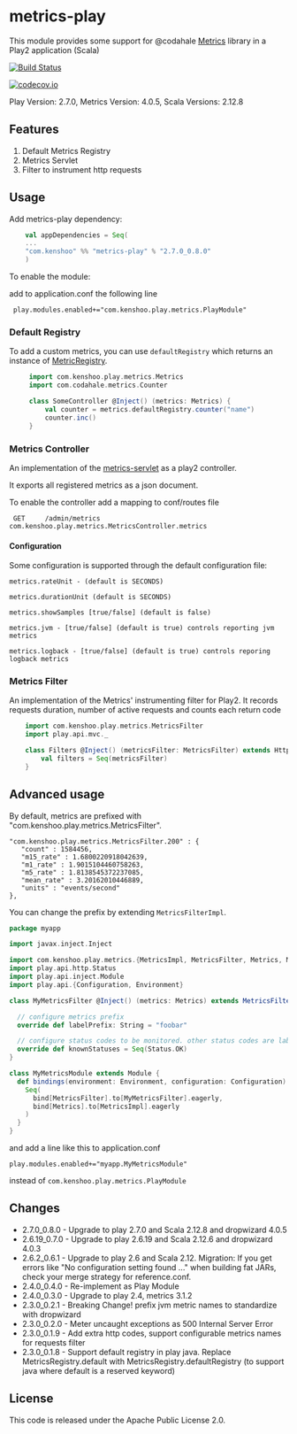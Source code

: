 # metrics-play

This module provides some support for @codahale [Metrics](https://dropwizard.github.io/metrics/4.0.5/) library in a Play2 application (Scala)

[![Build Status](https://travis-ci.org/kenshoo/metrics-play.png)](https://travis-ci.org/kenshoo/metrics-play)

[![codecov.io](https://img.shields.io/codecov/c/gh/kenshoo/metrics-play/master.svg)](https://codecov.io/github/kenshoo/metrics-play/branch/master)

Play Version: 2.7.0, Metrics Version: 4.0.5, Scala Versions: 2.12.8

## Features

1. Default Metrics Registry
2. Metrics Servlet
3. Filter to instrument http requests


## Usage

Add metrics-play dependency:

```scala
    val appDependencies = Seq(
    ...
    "com.kenshoo" %% "metrics-play" % "2.7.0_0.8.0"
    )
```

To enable the module:

add to application.conf the following line

     play.modules.enabled+="com.kenshoo.play.metrics.PlayModule"

### Default Registry

To add a custom metrics, you can use `defaultRegistry` which returns an instance of [MetricRegistry](https://metrics.dropwizard.io/4.0.5/manual/core).

```scala
     import com.kenshoo.play.metrics.Metrics
     import com.codahale.metrics.Counter

     class SomeController @Inject() (metrics: Metrics) {
         val counter = metrics.defaultRegistry.counter("name")
         counter.inc()
     }
````

### Metrics Controller

An implementation of the [metrics-servlet](https://metrics.dropwizard.io/4.0.5/manual/servlets#metricsservlet) as a play2 controller.

It exports all registered metrics as a json document.

To enable the controller add a mapping to conf/routes file

     GET     /admin/metrics              com.kenshoo.play.metrics.MetricsController.metrics

#### Configuration
Some configuration is supported through the default configuration file:

    metrics.rateUnit - (default is SECONDS)

    metrics.durationUnit (default is SECONDS)

    metrics.showSamples [true/false] (default is false)

    metrics.jvm - [true/false] (default is true) controls reporting jvm metrics

    metrics.logback - [true/false] (default is true) controls reporing logback metrics

### Metrics Filter

An implementation of the Metrics' instrumenting filter for Play2. It records requests duration, number of active requests and counts each return code


```scala
    import com.kenshoo.play.metrics.MetricsFilter
    import play.api.mvc._

    class Filters @Inject() (metricsFilter: MetricsFilter) extends HttpFilters {
        val filters = Seq(metricsFilter)
    }
```

## Advanced usage

By default, metrics are prefixed with "com.kenshoo.play.metrics.MetricsFilter".

```
"com.kenshoo.play.metrics.MetricsFilter.200" : {
   "count" : 1584456,
   "m15_rate" : 1.6800220918042639,
   "m1_rate" : 1.9015104460758263,
   "m5_rate" : 1.8138545372237085,
   "mean_rate" : 3.20162010446889,
   "units" : "events/second"
},
```

You can change the prefix by extending `MetricsFilterImpl`.

```scala
package myapp

import javax.inject.Inject

import com.kenshoo.play.metrics.{MetricsImpl, MetricsFilter, Metrics, MetricsFilterImpl}
import play.api.http.Status
import play.api.inject.Module
import play.api.{Configuration, Environment}

class MyMetricsFilter @Inject() (metrics: Metrics) extends MetricsFilterImpl(metrics) {

  // configure metrics prefix
  override def labelPrefix: String = "foobar"

  // configure status codes to be monitored. other status codes are labeled as "other"
  override def knownStatuses = Seq(Status.OK)
}

class MyMetricsModule extends Module {
  def bindings(environment: Environment, configuration: Configuration) = {
    Seq(
      bind[MetricsFilter].to[MyMetricsFilter].eagerly,
      bind[Metrics].to[MetricsImpl].eagerly
    )
  }
}
```

and add a line like this to application.conf

```
play.modules.enabled+="myapp.MyMetricsModule"
```

instead of `com.kenshoo.play.metrics.PlayModule`

## Changes

* 2.7.0_0.8.0 - Upgrade to play 2.7.0 and Scala 2.12.8 and dropwizard 4.0.5
* 2.6.19_0.7.0 - Upgrade to play 2.6.19 and Scala 2.12.6 and dropwizard 4.0.3
* 2.6.2_0.6.1 - Upgrade to play 2.6 and Scala 2.12. Migration: If you get errors like "No configuration setting found ..." when building fat JARs, check your merge strategy for reference.conf.
* 2.4.0_0.4.0 - Re-implement as Play Module
* 2.4.0_0.3.0 - Upgrade to play 2.4, metrics 3.1.2
* 2.3.0_0.2.1 - Breaking Change! prefix jvm metric names to standardize with dropwizard
* 2.3.0_0.2.0 - Meter uncaught exceptions as 500 Internal Server Error
* 2.3.0_0.1.9 - Add extra http codes, support configurable metrics names for requests filter
* 2.3.0_0.1.8 - Support default registry in play java. Replace MetricsRegistry.default with MetricsRegistry.defaultRegistry (to support java where default is a reserved keyword)


## License
This code is released under the Apache Public License 2.0.
